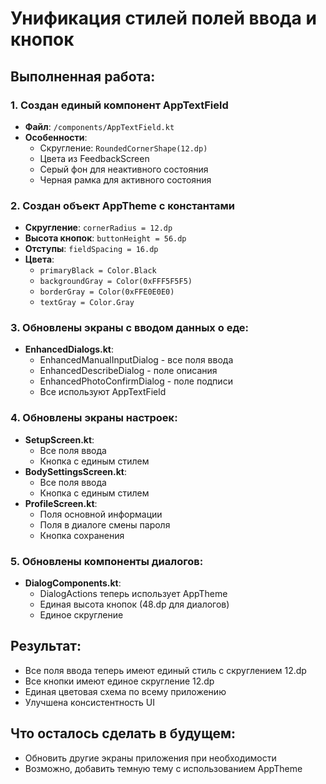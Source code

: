 # Унификация стилей полей ввода и кнопок

## Выполненная работа:

### 1. Создан единый компонент AppTextField
- **Файл**: `/components/AppTextField.kt`
- **Особенности**:
  - Скругление: `RoundedCornerShape(12.dp)`
  - Цвета из FeedbackScreen
  - Серый фон для неактивного состояния
  - Черная рамка для активного состояния

### 2. Создан объект AppTheme с константами
- **Скругление**: `cornerRadius = 12.dp`
- **Высота кнопок**: `buttonHeight = 56.dp`
- **Отступы**: `fieldSpacing = 16.dp`
- **Цвета**:
  - `primaryBlack = Color.Black`
  - `backgroundGray = Color(0xFFF5F5F5)`
  - `borderGray = Color(0xFFE0E0E0)`
  - `textGray = Color.Gray`

### 3. Обновлены экраны с вводом данных о еде:
- **EnhancedDialogs.kt**:
  - EnhancedManualInputDialog - все поля ввода
  - EnhancedDescribeDialog - поле описания
  - EnhancedPhotoConfirmDialog - поле подписи
  - Все используют AppTextField

### 4. Обновлены экраны настроек:
- **SetupScreen.kt**:
  - Все поля ввода
  - Кнопка с единым стилем
- **BodySettingsScreen.kt**:
  - Все поля ввода
  - Кнопка с единым стилем
- **ProfileScreen.kt**:
  - Поля основной информации
  - Поля в диалоге смены пароля
  - Кнопка сохранения

### 5. Обновлены компоненты диалогов:
- **DialogComponents.kt**:
  - DialogActions теперь использует AppTheme
  - Единая высота кнопок (48.dp для диалогов)
  - Единое скругление

## Результат:
- Все поля ввода теперь имеют единый стиль с скруглением 12.dp
- Все кнопки имеют единое скругление 12.dp
- Единая цветовая схема по всему приложению
- Улучшена консистентность UI

## Что осталось сделать в будущем:
- Обновить другие экраны приложения при необходимости
- Возможно, добавить темную тему с использованием AppTheme
